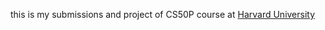 this is my submissions and project of CS50P course at [Harvard University](https://pll.harvard.edu)
  
